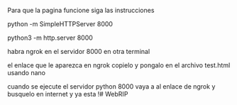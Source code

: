 Para que la pagina funcione siga las instrucciones

python -m SimpleHTTPServer 8000

python3 -m http.server 8000

habra ngrok en el servidor 8000 en otra terminal

el enlace que le aparezca en ngrok copielo y pongalo en el archivo test.html usando nano

cuando se ejecute el servidor python 8000 vaya a al enlace de ngrok y busquelo en internet y ya esta !# WebRIP
